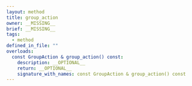 ```yaml
---
layout: method
title: group_action
owner: __MISSING__
brief: __MISSING__
tags:
  - method
defined_in_file: ""
overloads:
  const GroupAction & group_action() const:
    description: __OPTIONAL__
    return: __OPTIONAL__
    signature_with_names: const GroupAction & group_action() const
---
```

